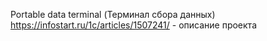 Portable data terminal (Терминал сбора данных)
https://infostart.ru/1c/articles/1507241/ - описание проекта